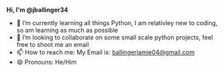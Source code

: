 **Hi, I'm @jballinger34**
- 🌱 I’m currently learning all things Python, I am relativley new to coding, so am learning as much as possible
- 👯 I’m looking to collaborate on some small scale python projects, feel free to shoot me an email
- 📫 How to reach me: My Email is: ballingerjamie04@gmail.com
- 😄 Pronouns: He/Him


